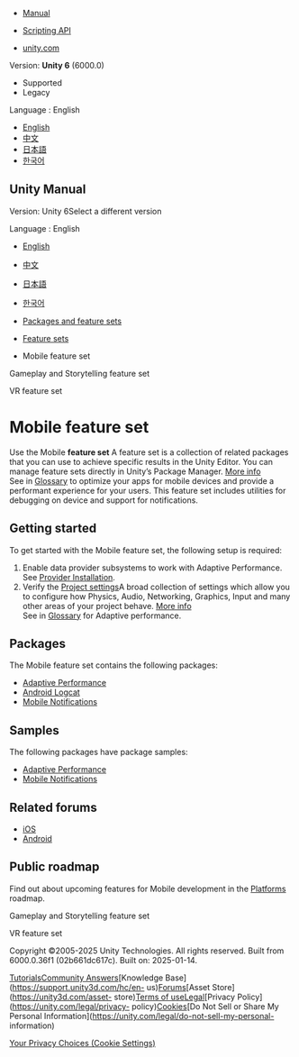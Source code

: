 [](https://docs.unity3d.com)

  * [Manual](../Manual/index.html)
  * [Scripting API](../ScriptReference/index.html)

  * [unity.com](https://unity.com/)

Version: **Unity 6** (6000.0)

  * Supported
  * Legacy

Language : English

  * [English](/Manual/MobileFeature.html)
  * [中文](/cn/current/Manual/MobileFeature.html)
  * [日本語](/ja/current/Manual/MobileFeature.html)
  * [한국어](/kr/current/Manual/MobileFeature.html)

[](https://docs.unity3d.com)

## Unity Manual

Version: Unity 6Select a different version

Language : English

  * [English](/Manual/MobileFeature.html)
  * [中文](/cn/current/Manual/MobileFeature.html)
  * [日本語](/ja/current/Manual/MobileFeature.html)
  * [한국어](/kr/current/Manual/MobileFeature.html)

  * [Packages and feature sets](PackagesList.html)
  * [Feature sets](FeatureSets.html)
  * Mobile feature set

[](GameplayStorytellingFeature.html)

Gameplay and Storytelling feature set

[](VRFeature.html)

VR feature set

# Mobile feature set

Use the Mobile **feature set** A feature set is a collection of related
packages that you can use to achieve specific results in the Unity Editor. You
can manage feature sets directly in Unity’s Package Manager. [More
info](FeatureSets.html)  
See in [Glossary](Glossary.html#Featureset) to optimize your apps for mobile
devices and provide a performant experience for your users. This feature set
includes utilities for debugging on device and support for notifications.

## Getting started

To get started with the Mobile feature set, the following setup is required:

  1. Enable data provider subsystems to work with Adaptive Performance. See [Provider Installation](https://docs.unity3d.com/Packages/com.unity.adaptiveperformance@2.1/manual/installing-and-configuring.html#provider-installation).
  2. Verify the [Project settings](https://docs.unity3d.com/Packages/com.unity.adaptiveperformance@2.1/manual/samples-guide.html#project-settings)A broad collection of settings which allow you to configure how Physics, Audio, Networking, Graphics, Input and many other areas of your project behave. [More info](comp-ManagerGroup.html)  
See in [Glossary](Glossary.html#ProjectSettings) for Adaptive performance.

## Packages

The Mobile feature set contains the following packages:

  * [Adaptive Performance](com.unity.adaptiveperformance.html)
  * [Android Logcat](com.unity.mobile.android-logcat.html)
  * [Mobile Notifications](com.unity.mobile.notifications.html)

## Samples

The following packages have package samples:

  * [Adaptive Performance](com.unity.adaptiveperformance.html)
  * [Mobile Notifications](com.unity.mobile.notifications.html)

## Related forums

  * [iOS](https://discussions.unity.com/tags/c/unity-engine/52/ios)
  * [Android](https://discussions.unity.com/tags/c/unity-engine/52/android)

## Public roadmap

Find out about upcoming features for Mobile development in the
[Platforms](https://resources.unity.com/unity-engine-roadmap/platforms)
roadmap.

[](GameplayStorytellingFeature.html)

Gameplay and Storytelling feature set

[](VRFeature.html)

VR feature set

Copyright ©2005-2025 Unity Technologies. All rights reserved. Built from
6000.0.36f1 (02b661dc617c). Built on: 2025-01-14.

[Tutorials](https://learn.unity.com/)[Community
Answers](https://answers.unity3d.com)[Knowledge
Base](https://support.unity3d.com/hc/en-
us)[Forums](https://forum.unity3d.com)[Asset Store](https://unity3d.com/asset-
store)[Terms of
use](https://docs.unity3d.com/Manual/TermsOfUse.html)[Legal](https://unity.com/legal)[Privacy
Policy](https://unity.com/legal/privacy-
policy)[Cookies](https://unity.com/legal/cookie-policy)[Do Not Sell or Share
My Personal Information](https://unity.com/legal/do-not-sell-my-personal-
information)

[Your Privacy Choices (Cookie Settings)](javascript:void\(0\);)

